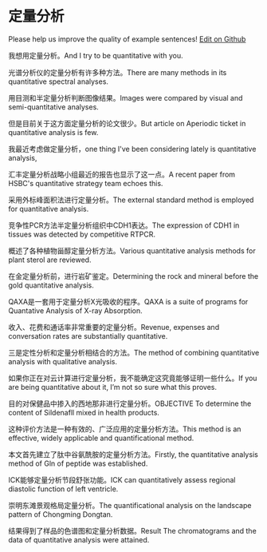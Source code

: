 # 定量分析

Please help us improve the quality of example sentences! [Edit on Github](https://github.com/jiyushe/jiyu-example-sentence-source/blob/main/chinese/dingliangfenxi.md)

<p><span class="chinese">我想用定量分析。</span><span class="english">And I try to be quantitative with you.</span></p>

<p><span class="chinese">光谱分析仪的定量分析有许多种方法。</span><span class="english">There are many methods in its quantitative spectral analyses.</span></p>

<p><span class="chinese">用目测和半定量分析判断图像结果。</span><span class="english">Images were compared by visual and semi-quantitative analyses.</span></p>

<p><span class="chinese">但是目前关于这方面定量分析的论文很少。</span><span class="english">But article on Aperiodic ticket in quantitative analysis is few.</span></p>

<p><span class="chinese">我最近考虑做定量分析，</span><span class="english">one thing I've been considering lately is quantitative analysis,</span></p>

<p><span class="chinese">汇丰定量分析战略小组最近的报告也显示了这一点。</span><span class="english">A recent paper from HSBC's quantitative strategy team echoes this.</span></p>

<p><span class="chinese">采用外标峰面积法进行定量分析。</span><span class="english">The external standard method is employed for quantitative analysis.</span></p>

<p><span class="chinese">竞争性PCR方法半定量分析组织中CDH1表达。</span><span class="english">The expression of CDH1 in tissues was detected by competitive RTPCR.</span></p>

<p><span class="chinese">概述了各种植物甾醇定量分析方法。</span><span class="english">Various quantitative analysis methods for plant sterol are reviewed.</span></p>

<p><span class="chinese">在金定量分析前，进行岩矿鉴定。</span><span class="english">Determining the rock and mineral before the gold quantitative analysis.</span></p>

<p><span class="chinese">QAXA是一套用于定量分析X光吸收的程序。</span><span class="english">QAXA is a suite of programs for Quantative Analysis of X-ray Absorption.</span></p>

<p><span class="chinese">收入、花费和通话率非常重要的定量分析。</span><span class="english">Revenue, expenses and conversation rates are substantially quantitative.</span></p>

<p><span class="chinese">三是定性分析和定量分析相结合的方法。</span><span class="english">The method of combining quantitative analysis with qualitative analysis.</span></p>

<p><span class="chinese">如果你正在对云计算进行定量分析，我不能确定这究竟能够证明一些什么。</span><span class="english">If you are being quantitative about it, I’m not so sure what this proves.</span></p>

<p><span class="chinese">目的对保健品中掺入的西地那非进行定量分析。</span><span class="english">OBJECTIVE To determine the content of Sildenafll mixed in health products.</span></p>

<p><span class="chinese">这种评价方法是一种有效的、广泛应用的定量分析方法。</span><span class="english">This method is an effective, widely applicable and quantificational method.</span></p>

<p><span class="chinese">本文首先建立了肽中谷氨酰胺的定量分析方法。</span><span class="english">Firstly, the quantitative analysis method of Gln of peptide was established.</span></p>

<p><span class="chinese">ICK能够定量分析节段舒张功能。</span><span class="english">ICK can quantitatively assess regional diastolic function of left ventricle.</span></p>

<p><span class="chinese">崇明东滩景观格局定量分析。</span><span class="english">The quantificational analysis on the landscape pattern of Chongming Dongtan.</span></p>

<p><span class="chinese">结果得到了样品的色谱图和定量分析数据。</span><span class="english">Result The chromatograms and the data of quantitative analysis were attained.</span></p>

